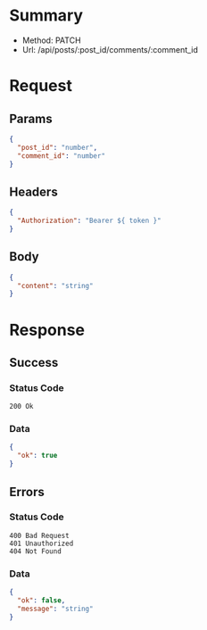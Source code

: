 # Summary

- Method: PATCH
- Url: /api/posts/:post_id/comments/:comment_id

# Request

## Params

```json
{
  "post_id": "number",
  "comment_id": "number"
}
```

## Headers

```json
{
  "Authorization": "Bearer ${ token }"
}
```

## Body

```json
{
  "content": "string"
}
```

# Response

## Success

### Status Code

```
200 Ok
```

### Data

```json
{
  "ok": true
}
```

## Errors

### Status Code

```
400 Bad Request
401 Unauthorized
404 Not Found
```

### Data

```json
{
  "ok": false,
  "message": "string"
}
```
